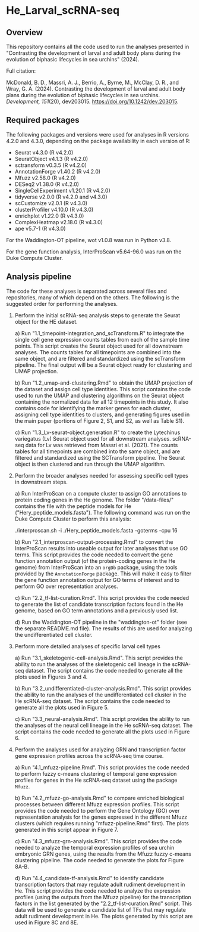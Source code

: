 # He_Larval_scRNA-seq

## Overview

This repository contains all the code used to run the analyses presented in "Contrasting the development of larval and adult body plans during the evolution of biphasic lifecycles in sea urchins" (2024).

Full citation:

McDonald, B. D., Massri, A. J., Berrio, A., Byrne, M., McClay, D. R., and Wray, G. A. (2024). Contrasting the development of larval and adult body plans during the evolution of biphasic lifecycles in sea urchins. *Development, 151*(20), dev203015. https://doi.org/10.1242/dev.203015.


## Required packages

The following packages and versions were used for analyses in R versions 4.2.0 and 4.3.0, depending on the package availability in each version of R:
- Seurat v4.3.0 (R v4.2.0)
- SeuratObject v4.1.3 (R v4.2.0)
- sctransform v0.3.5 (R v4.2.0)
- AnnotationForge v1.40.2 (R v4.2.0)
- Mfuzz v2.58.0 (R v4.2.0)
- DESeq2 v1.38.0 (R v4.2.0)
- SingleCellExperiment v1.20.1 (R v4.2.0)
- tidyverse v2.0.0 (R v4.2.0 and v4.3.0)
- scCustomize v2.0.1 (R v4.3.0)
- clusterProfiler v4.10.0 (R v4.3.0)
- enrichplot v1.22.0 (R v4.3.0)
- ComplexHeatmap v2.18.0 (R v4.3.0)
- ape v5.7-1 (R v4.3.0)

For the Waddington-OT pipeline, wot v1.0.8 was run in Python v3.8.

For the gene function analysis, InterProScan v5.64-96.0 was run on the Duke Compute Cluster.


## Analysis pipeline

The code for these analyses is separated across several files and repositories, many of which depend on the others. The following is the suggested order for performing the analyses.

1) Perform the initial scRNA-seq analysis steps to generate the Seurat object for the HE dataset.

    a) Run "1.1_timepoint-integration_and_scTransform.R" to integrate the single cell gene expression counts tables from each of the sample time points. This script creates the Seurat object used for all downstream analyses. The counts tables for all timepoints are combined into the same object, and are filtered and standardized using the scTransform pipeline. The final output will be a Seurat object ready for clustering and UMAP projection.
   
    b) Run "1.2_umap-and-clustering.Rmd" to obtain the UMAP projection of the dataset and assign cell type identities. This script contains the code used to run the UMAP and clustering algorithms on the Seurat object containing the normalized data for all 12 timepoints in this study. It also contains code for identifying the marker genes for each cluster, assigning cell type identities to clusters, and generating figures used in the main paper (portions of Figure 2, S1, and S2, as well as Table S1).

    c) Run "1.3_Lv-seurat-object.generation.R" to create the Lytechinus variegatus (Lv) Seurat object used for all downstream analyses. scRNA-seq data for Lv was retrieved from Massri et al. (2021). The counts tables for all timepoints are combined into the same object, and are filtered and standardized using the SCTransform pipeline. The Seurat object is then clustered and run through the UMAP algorithm.

2) Perform the broader analyses needed for assessing specific cell types in downstream steps.

    a) Run InterProScan on a compute cluster to assign GO annotations to protein coding genes in the He genome. The folder "/data-files/" contains the file with the peptide models for He ("Hery_peptide_models.fasta"). The following command was run on the Duke Compute Cluster to perform this analysis:

   ./interproscan.sh -i ./Hery_peptide_models.fasta -goterms -cpu 16
   
    b) Run "2.1_interproscan-output-processing.Rmd" to convert the InterProScan results into useable output for later analyses that use GO terms. This script provides the code needed to convert the gene function annotation output (of the protein-coding genes in the He genome) from InterProScan into an `orgDb` package, using the tools provided by the `AnnotationForge` package. This will make it easy to filter the gene function annotation output for GO terms of interest and to perform GO over representation analyses.
   
    c) Run "2.2_tf-list-curation.Rmd". This script provides the code needed to generate the list of candidate transcription factors found in the He genome, based on GO term annotations and a previously used list.
   
    d) Run the Waddington-OT pipeline in the "waddington-ot" folder (see the separate README.md file). The results of this are used for analyzing the undifferentiated cell cluster.

4) Perform more detailed analyses of specific larval cell types

    a) Run "3.1_skeletogenic-cell-analysis.Rmd". This script provides the ability to run the analyses of the skeletogenic cell lineage in the scRNA-seq dataset. The script contains the code needed to generate all the plots used in Figures 3 and 4.
   
    b) Run "3.2_undifferentiated-cluster-analysis.Rmd". This script provides the ability to run the analyses of the undifferentiated cell cluster in the He scRNA-seq dataset. The script contains the code needed to generate all the plots used in Figure 5.
   
    c) Run "3.3_neural-analysis.Rmd". This script provides the ability to run the analyses of the neural cell lineage in the He scRNA-seq dataset. The script contains the code needed to generate all the plots used in Figure 6.
   
5) Perform the analyses used for analyzing GRN and transcription factor gene expression profiles across the scRNA-seq time course.
   
    a) Run "4.1_mfuzz-pipeline.Rmd". This script provides the code needed to perform fuzzy c-means clustering of temporal gene expression profiles for genes in the He scRNA-seq dataset using the package `Mfuzz`.
   
    b) Run "4.2_mfuzz-go-analysis.Rmd" to compare enriched biological processes between different Mfuzz expression profiles. This script provides the code needed to perform the Gene Ontology (GO) over representation analysis for the genes expressed in the different Mfuzz clusters (which requires running "mfuzz-pipeline.Rmd" first). The plots generated in this script appear in Figure 7.
   
    c) Run "4.3_mfuzz-grn-analysis.Rmd". This script provides the code needed to analyze the temporal expression profiles of sea urchin embryonic GRN genes, using the results from the Mfuzz fuzzy c-means clustering pipeline. The code needed to generate the plots for Figure 8A-B.
   
    d) Run "4.4_candidate-tf-analysis.Rmd" to identify candidate transcription factors that may regulate adult rudiment development in He. This script provides the code needed to analyze the expression profiles (using the outputs from the Mfuzz pipeline) for the transcription factors in the list generated by the "2.2_tf-list-curation.Rmd" script. This data will be used to generate a candidate list of TFs that may regulate adult rudiment development in He. The plots generated by this script are used in Figure 8C and 8E.






